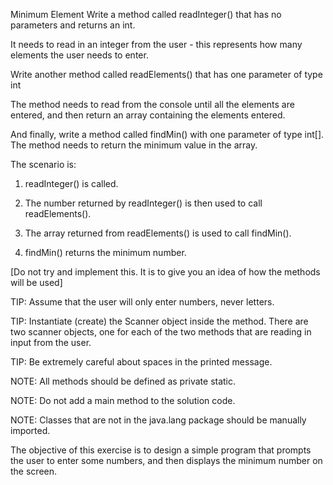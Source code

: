 Minimum Element
Write a method called readInteger() that has no parameters and returns an int.

It needs to read in an integer from the user - this represents how many elements the user needs to enter.



Write another method called readElements() that has one parameter of type int

The method needs to read from the console until all the elements are entered, and then return an array containing the elements entered.



And finally, write a method called findMin() with one parameter of type int[]. The method needs to return the minimum value in the array.



The scenario is:

1. readInteger() is called.

2. The number returned by readInteger() is then used to call readElements().

3. The array returned from readElements() is used to call findMin().

4. findMin() returns the minimum number.

[Do not try and implement this. It is to give you an idea of how the methods will be used]



TIP: Assume that the user will only enter numbers, never letters.

TIP: Instantiate (create) the Scanner object inside the method. There are two scanner objects, one for each of the two methods that are reading in input from the user.

TIP: Be extremely careful about spaces in the printed message.



NOTE: All methods should be defined as private static.

NOTE: Do not add a main method to the solution code.

NOTE: Classes that are not in the java.lang package should be manually imported.



The objective of this exercise is to design a simple program that prompts the user to enter some numbers, and then displays the minimum number on the screen.
